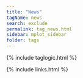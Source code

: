 ```yaml
---
title: "News"
tagName: news
search: exclude
permalink: tag_news.html
sidebar: mplot_sidebar
folder: tags
---
```

{% include taglogic.html %}

{% include links.html %}
